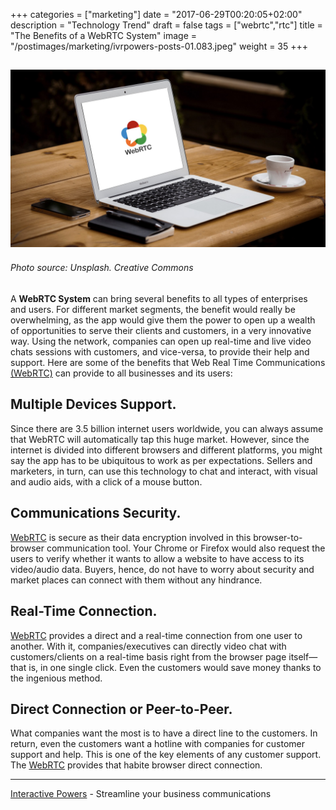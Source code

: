 +++
categories = ["marketing"]
date = "2017-06-29T00:20:05+02:00"
description = "Technology Trend"
draft = false
tags = ["webrtc","rtc"]
title = "The Benefits of a WebRTC System"
image = "/postimages/marketing/ivrpowers-posts-01.083.jpeg"
weight = 35
+++

![WebRTC Laptop](/postimages/marketing/ivrpowers-posts-01.083.jpeg)
-------
###### Photo source: Unsplash. Creative Commons

A **WebRTC System** can bring several benefits to all types of enterprises and users. For different market segments, the benefit would really be overwhelming, as the app would give them the power to open up a wealth of opportunities to serve their clients and customers, in a very innovative way. Using the network, companies can open up real-time and live video chats sessions with customers, and vice-versa, to provide their help and support. Here are some of the benefits that Web Real Time Communications [(WebRTC)](http://blog.ivrpowers.com/post/technologies/what-is-webrtc/) can provide to all businesses and its users:

## Multiple Devices Support.
Since there are 3.5 billion internet users worldwide, you can always assume that WebRTC will automatically tap this huge market. However, since the internet is divided into different browsers and different platforms, you might say the app has to be ubiquitous to work as per expectations. Sellers and marketers, in turn, can use this technology to chat and interact, with visual and audio aids, with a click of a mouse button. 

## Communications Security.
[WebRTC](http://blog.ivrpowers.com/post/technologies/what-is-webrtc/) is secure as their data encryption involved in this browser-to-browser communication tool. Your Chrome or Firefox would also request the users to verify whether it wants to allow a website to have access to its video/audio data. Buyers, hence, do not have to worry about security and market places can connect with them without any hindrance.

## Real-Time Connection.
[WebRTC](http://blog.ivrpowers.com/post/technologies/what-is-webrtc/) provides a direct and a real-time connection from one user to another. With it, companies/executives can directly video chat with customers/clients on a real-time basis right from the browser page itself—that is, in one single click. Even the customers would save money thanks to the ingenious method.

## Direct Connection or Peer-to-Peer.
What companies want the most is to have a direct line to the customers. In return, even the customers want a hotline with companies for customer support and help. This is one of the key elements of any customer support. The [WebRTC](http://blog.ivrpowers.com/post/technologies/what-is-webrtc/) provides that habite browser direct connection.

---
[Interactive Powers](http://www.ivrpowers.com/) - Streamline your business communications
